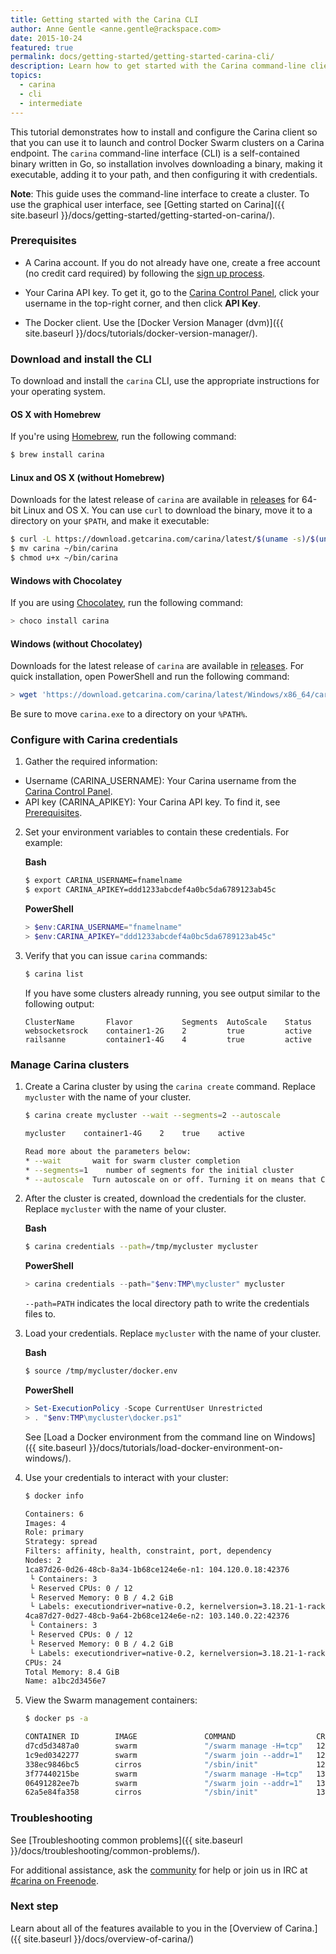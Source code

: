 ```yaml
---
title: Getting started with the Carina CLI
author: Anne Gentle <anne.gentle@rackspace.com>
date: 2015-10-24
featured: true
permalink: docs/getting-started/getting-started-carina-cli/
description: Learn how to get started with the Carina command-line client (CLI) by installing, configuring, and performing commands
topics:
  - carina
  - cli
  - intermediate
---
```


This tutorial demonstrates how to install and configure the Carina client so that you can use it to launch and control Docker Swarm clusters on a Carina endpoint. The `carina` command-line interface (CLI) is a self-contained binary written in Go, so installation involves downloading a binary, making it executable, adding it to your path, and then configuring it with credentials.

**Note**: This guide uses the command-line interface to create a cluster. To use the graphical user interface, see [Getting started on Carina]({{ site.baseurl }}/docs/getting-started/getting-started-on-carina/).

### Prerequisites

* A Carina account. If you do not already have one, create a free account (no credit card required) by following the [sign up process](https://app.getcarina.com/app/signup).

* Your Carina API key. To get it, go to the [Carina Control Panel](https://app.getcarina.com), click your username in the top-right corner, and then click **API Key**.

* The Docker client. Use the [Docker Version Manager (dvm)]({{ site.baseurl }}/docs/tutorials/docker-version-manager/).

### Download and install the CLI

To download and install the `carina` CLI, use the appropriate instructions for your operating system.

#### OS X with Homebrew

If you're using [Homebrew](http://brew.sh/), run the following command:

```bash
$ brew install carina
```

#### Linux and OS X (without Homebrew)

Downloads for the latest release of `carina` are available in [releases](https://github.com/getcarina/carina/releases/latest) for 64-bit Linux and OS X. You can use `curl` to download the binary, move it to a directory on your `$PATH`, and make it executable:

```bash
$ curl -L https://download.getcarina.com/carina/latest/$(uname -s)/$(uname -m)/carina -o carina
$ mv carina ~/bin/carina
$ chmod u+x ~/bin/carina
```

#### Windows with Chocolatey

If you are using [Chocolatey](http://chocolatey.org/), run the following command:

```powershell
> choco install carina
```

#### Windows (without Chocolatey)

Downloads for the latest release of `carina` are available in [releases](https://github.com/getcarina/carina/releases/latest). For quick installation, open PowerShell and run the following command:

```powershell
> wget 'https://download.getcarina.com/carina/latest/Windows/x86_64/carina.exe' -OutFile carina.exe
```

Be sure to move `carina.exe` to a directory on your `%PATH%`.

### Configure with Carina credentials

1. Gather the required information:
  * Username (CARINA_USERNAME): Your Carina username from the [Carina Control Panel](https://app.getcarina.com).
  * API key (CARINA_APIKEY): Your Carina API key. To find it, see [Prerequisites](#prerequisites).

2. Set your environment variables to contain these credentials. For example:

    **Bash**

    ```bash
    $ export CARINA_USERNAME=fnamelname
    $ export CARINA_APIKEY=ddd1233abcdef4a0bc5da6789123ab45c
    ```

    **PowerShell**

    ```powershell
    > $env:CARINA_USERNAME="fnamelname"
    > $env:CARINA_APIKEY="ddd1233abcdef4a0bc5da6789123ab45c"
    ```

3. Verify that you can issue `carina` commands:

      ```bash
      $ carina list
      ```

      If you have some clusters already running, you see output similar to the following output:

      ```
      ClusterName       Flavor           Segments  AutoScale    Status
      websocketsrock    container1-2G    2         true         active
      railsanne         container1-4G    4         true         active
      ```

### Manage Carina clusters

1. Create a Carina cluster by using the `carina create` command. Replace `mycluster` with the name of your cluster.

    ```bash
    $ carina create mycluster --wait --segments=2 --autoscale

    mycluster    container1-4G    2    true    active

    Read more about the parameters below:
    * --wait       wait for swarm cluster completion
    * --segments=1    number of segments for the initial cluster
    * --autoscale  Turn autoscale on or off. Turning it on means that Carina automatically adds segments as they are needed.
    ```

2. After the cluster is created, download the credentials for the cluster. Replace `mycluster` with the name of your cluster.

    **Bash**

    ```bash
    $ carina credentials --path=/tmp/mycluster mycluster
    ```

    **PowerShell**

    ```powershell
    > carina credentials --path="$env:TMP\mycluster" mycluster
    ```

    `--path=PATH` indicates the local directory path to write the credentials files to.

3. Load your credentials. Replace `mycluster` with the name of your cluster.

    **Bash**

    ```bash
    $ source /tmp/mycluster/docker.env
    ```

    **PowerShell**

    ```powershell
    > Set-ExecutionPolicy -Scope CurrentUser Unrestricted
    > . "$env:TMP\mycluster\docker.ps1"
    ```

    See [Load a Docker environment from the command line on Windows]({{ site.baseurl }}/docs/tutorials/load-docker-environment-on-windows/).

4. Use your credentials to interact with your cluster:

    ```bash
    $ docker info

    Containers: 6
    Images: 4
    Role: primary
    Strategy: spread
    Filters: affinity, health, constraint, port, dependency
    Nodes: 2
    1ca87d26-0d26-48cb-8a34-1b68ce124e6e-n1: 104.120.0.18:42376
     └ Containers: 3
     └ Reserved CPUs: 0 / 12
     └ Reserved Memory: 0 B / 4.2 GiB
     └ Labels: executiondriver=native-0.2, kernelversion=3.18.21-1-rackos, operatingsystem=Debian GNU/Linux 7 (wheezy)     (containerized), storagedriver=aufs
    4ca87d27-0d27-48cb-9a64-2b68ce124e6e-n2: 103.140.0.22:42376
     └ Containers: 3
     └ Reserved CPUs: 0 / 12
     └ Reserved Memory: 0 B / 4.2 GiB
     └ Labels: executiondriver=native-0.2, kernelversion=3.18.21-1-rackos, operatingsystem=Debian GNU/Linux 7 (wheezy) (containerized), storagedriver=aufs
    CPUs: 24
    Total Memory: 8.4 GiB
    Name: a1bc2d3456e7
    ```

5. View the Swarm management containers:

    ```bash
    $ docker ps -a

    CONTAINER ID        IMAGE               COMMAND                  CREATED             STATUS              PORTS                                      NAMES
    d7cd5d3487a0        swarm               "/swarm manage -H=tcp"   12 minutes ago      Up 12 minutes       2375/tcp, 104.130.0.42:2376->2376/tcp   4ca87d27-0d27-48cb-9a64-2b68ce124e6e-n2/swarm-manager
    1c9ed0342277        swarm               "/swarm join --addr=1"   12 minutes ago      Up 12 minutes       2375/tcp                                4ca87d27-0d27-48cb-9a64-2b68ce124e6e-n2/swarm-agent
    338ec9846bc5        cirros              "/sbin/init"             12 minutes ago                                                                  4ca87d27-0d27-48cb-9a64-2b68ce124e6e-n2/swarm-data
    3f77440215be        swarm               "/swarm manage -H=tcp"   13 minutes ago      Up 13 minutes       2375/tcp, 104.130.0.48:2376->2376/tcp   4ca87d27-0d27-48cb-9a64-2b68ce124e6e-n1/swarm-manager
    06491282ee7b        swarm               "/swarm join --addr=1"   13 minutes ago      Up 13 minutes       2375/tcp                                1ca87d26-0d26-48cb-8a34-1b68ce124e6e-n1/swarm-agent
    62a5e84fa358        cirros              "/sbin/init"             13 minutes ago                                                                  4ca87d27-0d27-48cb-9a64-2b68ce124e6e-n1/swarm-data
    ```

### Troubleshooting

See [Troubleshooting common problems]({{ site.baseurl }}/docs/troubleshooting/common-problems/).

For additional assistance, ask the [community](https://community.getcarina.com/) for help or join us in IRC at [#carina on Freenode](http://webchat.freenode.net/?channels=carina).

### Next step

Learn about all of the features available to you in the [Overview of Carina.]({{ site.baseurl }}/docs/overview-of-carina/)
